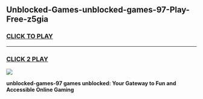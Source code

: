 
## Unblocked-Games-unblocked-games-97-Play-Free-z5gia
<h3>
<a href="https://premium76.site?title=unblocked-games-97&ref=23A">CLICK TO PLAY</a></h3>
<hr>

<h3>
<a href="https://premium76.site?title=unblocked-games-97&ref=23A">CLICK 2 PLAY</a>
  
</h3>

<a href="https://premium76.site?title=unblocked-games-97&ref=23A"><img src="https://clearcache.store/games.png"></a>


**unblocked-games-97 games unblocked: Your Gateway to Fun and Accessible Online Gaming**
